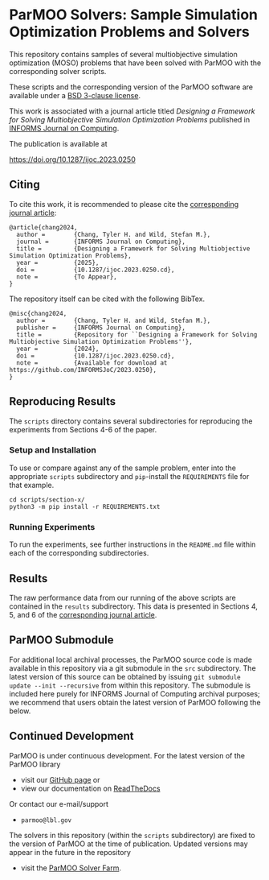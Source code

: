 # ParMOO Solvers: Sample Simulation Optimization Problems and Solvers

This repository contains samples of several multiobjective simulation
optimization (MOSO) problems that have been solved with ParMOO with the
corresponding solver scripts.

These scripts and the corresponding version of the ParMOO software are
available under a [BSD 3-clause license](LICENSE).

This work is associated with a journal article titled
*Designing a Framework for Solving Multiobjective Simulation Optimization Problems*
published in
[INFORMS Journal on Computing](https://pubsonline.informs.org/journal/ijoc).

The publication is available at

https://doi.org/10.1287/ijoc.2023.0250

## Citing

To cite this work, it is recommended to please cite the
[corresponding journal article](https://doi.org/10.1287/ijoc.2023.0250):
```
@article{chang2024,
  author =        {Chang, Tyler H. and Wild, Stefan M.},
  journal =       {INFORMS Journal on Computing},
  title =         {Designing a Framework for Solving Multiobjective Simulation Optimization Problems},
  year =          {2025},
  doi =           {10.1287/ijoc.2023.0250.cd},
  note =          {To Appear},
}
```

The repository itself can be cited with the following BibTex.

```
@misc{chang2024,
  author =        {Chang, Tyler H. and Wild, Stefan M.},
  publisher =     {INFORMS Journal on Computing},
  title =         {Repository for ``Designing a Framework for Solving Multiobjective Simulation Optimization Problems''},
  year =          {2024},
  doi =           {10.1287/ijoc.2023.0250.cd},
  note =          {Available for download at https://github.com/INFORMSJoC/2023.0250},
}
```

## Reproducing Results

The `scripts` directory contains several subdirectories for reproducing the
experiments from Sections 4-6 of the paper.

### Setup and Installation

To use or compare against any of the sample problem, enter into the
appropriate `scripts` subdirectory and ``pip``-install the ``REQUIREMENTS``
file for that example.

```
cd scripts/section-x/
python3 -m pip install -r REQUIREMENTS.txt
```

### Running Experiments

To run the experiments, see further instructions in the `README.md` file within
each of the corresponding subdirectories.

## Results

The raw performance data from our running of the above scripts are contained in
the `results` subdirectory.  This data is presented in Sections 4, 5, and 6 of
the [corresponding journal article](https://doi.org/10.1287/ijoc.2023.0250).

## ParMOO Submodule

For additional local archival processes, the ParMOO source code is made available
in this repository via a git submodule in the `src` subdirectory.
The latest version of this source can be obtained by issuing
`git submodule update --init --recursive` from within this repository.
The submodule is included here purely for INFORMS Journal of Computing archival
purposes; we recommend that users obtain the latest version of ParMOO following
the below.

## Continued Development

ParMOO is under continuous development.  For the latest version of the ParMOO
library

 * visit our [GitHub page](https://github.com/parmoo/parmoo) or
 * view our documentation on [ReadTheDocs](https://parmoo.readthedocs.org)

Or contact our e-mail/support

 * ``parmoo@lbl.gov``

The solvers in this repository (within the `scripts` subdirectory) are fixed to
the version of ParMOO at the time of publication.  Updated versions may appear
in the future in the repository

 * visit the [ParMOO Solver Farm](https://github.com/parmoo/parmoo-solver-farm).

